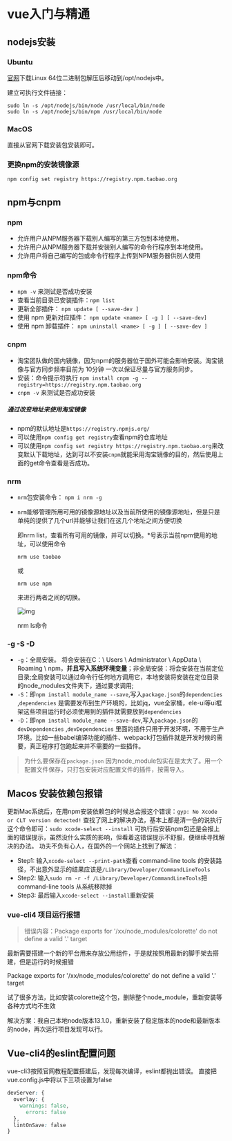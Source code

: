 # vue入门与精通
## nodejs安装

### Ubuntu

[官网](https://nodejs.org/en/download/current/)下载Linux 64位二进制包解压后移动到/opt/nodejs中。

建立可执行文件链接：

```
sudo ln -s /opt/nodejs/bin/node /usr/local/bin/node
sudo ln -s /opt/nodejs/bin/npm /usr/local/bin/node
```



### MacOS

直接从官网下载安装包安装即可。



### 更换npm的安装镜像源

```
npm config set registry https://registry.npm.taobao.org
```



## npm与cnpm

### npm

- 允许用户从NPM服务器下载别人编写的第三方包到本地使用。
- 允许用户从NPM服务器下载并安装别人编写的命令行程序到本地使用。
- 允许用户将自己编写的包或命令行程序上传到NPM服务器供别人使用

### npm命令

- `npm -v` 来测试是否成功安装
- 查看当前目录已安装插件：`npm list`
- 更新全部插件： `npm update [ --save-dev ]`
- 使用 npm 更新对应插件： `npm update <name> [ -g ] [ --save-dev]`
- 使用 npm 卸载插件： `npm uninstall <name> [ -g ] [ --save-dev ]`

### cnpm

- 淘宝团队做的国内镜像，因为npm的服务器位于国外可能会影响安装。淘宝镜像与官方同步频率目前为 10分钟 一次以保证尽量与官方服务同步。
- 安装：命令提示符执行
   `npm install cnpm -g --registry=https://registry.npm.taobao.org`
- `cnpm -v` 来测试是否成功安装

##### 通过改变地址来使用淘宝镜像

- npm的默认地址是`https://registry.npmjs.org/`
- 可以使用`npm config get registry`查看npm的仓库地址
- 可以使用`npm config set registry https://registry.npm.taobao.org`来改变默认下载地址，达到可以不安装`cnpm`就能采用淘宝镜像的目的，然后使用上面的get命令查看是否成功。

### nrm

- `nrm`包安装命令： `npm i nrm -g`

- `nrm`能够管理所用可用的镜像源地址以及当前所使用的镜像源地址，但是只是单纯的提供了几个url并能够让我们在这几个地址之间方便切换

  即nrm list，查看所有可用的镜像，并可以切换。*号表示当前npm使用的地址，可以使用命令

  ```
  nrm use taobao
  ```

  或 

  ```
  nrm use npm
  ```

  来进行两者之间的切换。

  ![img](https:////upload-images.jianshu.io/upload_images/14847866-ef4b7d4719a3efe8.png?imageMogr2/auto-orient/strip|imageView2/2/w/382/format/webp)

  nrm ls命令

### -g -S -D

- `-g`：全局安装。 将会安装在C：\ Users \ Administrator \ AppData \ Roaming \ npm，**并且写入系统环境变量**；非全局安装：将会安装在当前定位目录;全局安装可以通过命令行任何地方调用它，本地安装将安装在定位目录的node_modules文件夹下，通过要求调用;
- `-S`：即`npm install module_name --save`,写入`package.json`的`dependencies` ,`dependencies` 是需要发布到生产环境的，比如jq，vue全家桶，ele-ui等ui框架这些项目运行时必须使用到的插件就需要放到`dependencies`
- `-D`：即`npm install module_name --save-dev`,写入`package.json`的`devDependencies` ,`devDependencies` 里面的插件只用于开发环境，不用于生产环境。比如一些babel编译功能的插件、webpack打包插件就是开发时候的需要，真正程序打包跑起来并不需要的一些插件。

> 为什么要保存在`package.json`  因为node_module包实在是太大了。用一个配置文件保存，只打包安装对应配置文件的插件，按需导入。

## Macos 安装依赖包报错

更新Mac系统后，在用npm安装依赖包的时候总会报这个错误：`gyp: No Xcode or CLT version detected!`
 查找了网上的解决办法，基本上都是清一色的说执行这个命令即可：`sudo xcode-select --install`
 可执行后安装npm包还是会报上面的错误提示，虽然没什么实质的影响，但看着这错误提示不舒服，便继续寻找解决的办法。
 功夫不负有心人，在国外的一个网站上找到了解法：

- Step1: 输入`xcode-select --print-path`查看 command-line tools 的安装路径，不出意外显示的结果应该是`/Library/Developer/CommandLineTools`
- Step2: 输入`sudo rm -r -f /Library/Developer/CommandLineTools`把 command-line tools 从系统移除掉
- Step3: 最后输入`xcode-select --install`重新安装



### vue-cli4 项目运行报错

> 错误内容：Package exports for '/xx/node_modules/colorette' do not define a valid '.' target

最新需要搭建一个新的平台用来存放公用组件，于是就按照用最新的脚手架去搭建，但是运行的时候报错

 Package exports for '/xx/node_modules/colorette' do not define a valid '.' target

试了很多方法，比如安装colorette这个包，删除整个node_module，重新安装等各种方式均不生效

解决方案：我自己本地node版本13.1.0，重新安装了稳定版本的node和最新版本的node，再次运行项目发现可以行。

## Vue-cli4的eslint配置问题

vue-cli3按照官网教程配置搭建后，发现每次编译，eslint都抛出错误。
 直接把vue.config.js中将以下三项设置为false

```css
devServer: {
  overlay: {
    warnings: false,
      errors: false
  },
  lintOnSave: false
}
```


